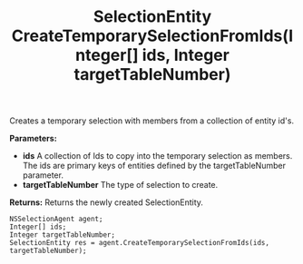 ﻿---
uid: crmscript_ref_NSSelectionAgent_CreateTemporarySelectionFromIds
title: SelectionEntity CreateTemporarySelectionFromIds(Integer[] ids, Integer targetTableNumber)
intellisense: NSSelectionAgent.CreateTemporarySelectionFromIds
keywords: NSSelectionAgent, CreateTemporarySelectionFromIds
so.topic: reference
---

Creates a temporary selection with members from a collection of entity id's.

**Parameters:**
 - **ids** A collection of Ids to copy into the temporary selection as members. The ids are primary keys of entities defined by the targetTableNumber parameter.
 - **targetTableNumber** The type of selection to create.

**Returns:** Returns the newly created SelectionEntity.

```crmscript
NSSelectionAgent agent;
Integer[] ids;
Integer targetTableNumber;
SelectionEntity res = agent.CreateTemporarySelectionFromIds(ids, targetTableNumber);
```

